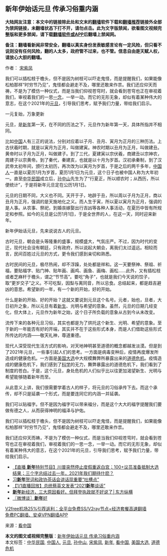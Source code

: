  <h2>新年伊始话元旦 传承习俗重内涵</h2> <p class="notice"><b>大陆网友注意：本文中的链接除此处和文末的<a href="https://github.com/bannedbook/fanqiang" >翻墙</a>软件下载和<a href="https://github.com/killgcd/justmysocks/blob/master/README.md">翻墙推荐</a>链接外全部为禁网链接，未翻墙状态下打不开，请勿点击。此为文字版禁闻，欲看图文视频完整版和更多禁闻，请下载<a href="https://github.com/bannedbook/fanqiang">翻墙软件或APP</a>后翻墙上禁闻网。</p><p>备注：翻墙看新闻非常安全，翻墙以真实身份发表敏感言论有一定风险，但只看不说则没有任何风险，翻的人太多，政府管不过来，也不管。信息自由是天赋人权，请放心大胆的翻墙。</b></p>  <div class="entry"> <p>作者： <a href="https://www.bannedbook.org/bnews/tag/%e5%ae%8b%e7%b4%ab%e5%87%a4/" class="st_tag internal_tag" rel="tag" title="标签 宋紫凤 下的日志">宋紫凤</a></p> <p id="summary">我们可以插松枝于檐头，但不是因为树枝可以吓走鬼怪，而是提醒我们，如果能像松柏那样“时穷节乃见”，鬼怪都会避走不及，哪里还敢来作祟。我们还应仰天而祷，不是为了模仿一种仪式，而是当我们仰视苍穹时，就会看到苍穹也正在审视着我们，审视着我们的一思<span class='wp_keywordlink'><a href="https://www.bannedbook.org/forum2/topic13.html" title="小冊子：一念決定未來（更新版）" target="_blank">一念</a></span>，一举一动。而它的无形无象，却似有着某种伟大的意志，在这个2021年的<a href="https://www.bannedbook.org/bnews/tag/%e5%85%83%e6%97%a6/" class="st_tag internal_tag" rel="tag" title="标签 元旦 下的日志">元旦</a>，引导我们思考，赋予我们力量，带给我们启示。</p> <p id="conimg">一元复始，万象更新</p> <p>元旦，是<a href="https://www.bannedbook.org/bnews/tag/%E6%96%B0%E5%B9%B4/" class="st_tag internal_tag" rel="tag" title="标签 新年 下的日志">新年</a>第一天，在不同的历法之下，元旦作为新年第一天，具体所指并不相同。</p>  <p>比如<span class='wp_keywordlink_affiliate'><a href="https://www.bannedbook.org/" title="中国" target="_blank">中国</a></span>人有三正的说法，分别对应着以子月、丑月、寅月为正月的三种历法。上古伏羲时期，就是以寅月为正月，叫做建寅。神农时期以丑月为正月，叫做建丑。黄帝时以子月为正月，叫做建子。到了三代，夏建寅以宗伏羲，商建丑以宗神农，周建子以宗黄帝。到了秦代，秦建亥，也就是以十月为岁首。汉初承秦制，到了汉武帝太初年间，颁行太初历，再次改为以寅月为岁首，于是之后的两千多年，<a href="https://www.bannedbook.org/bnews/tag/%e4%b8%ad%e5%9b%bd%e4%ba%ba/" class="st_tag internal_tag" rel="tag" title="标签 中国人 下的日志">中国人</a>一直是以夏历1月为岁首，夏历1月1日为元旦，这个日子也被中国人称为大年初一。直至<a href="https://www.bannedbook.org/bnews/tag/%e4%b8%ad%e5%8d%8e%e6%b0%91%e5%9b%bd/" class="st_tag internal_tag" rel="tag" title="标签 中华民国 下的日志">中华民国</a>成立后，<a href="https://www.bannedbook.org/bnews/tag/%e5%ad%99%e4%b8%ad%e5%b1%b1/" class="st_tag internal_tag" rel="tag" title="标签 孙中山 下的日志">孙中山</a>先生为了“行夏正，所以顺农时；从西历，所以便统计”，于是将新年元旦定在公历1月1日。</p> <p>元旦的日期不同，大义也不同。天开于子，地辟于丑，所以周以子月为正月，商以丑月为正月，强调的是天施地化之义。而人生于寅，所以夏以寅月为正月，强调的是人事。从农事、祭祀，到婚丧嫁娶出行吉凶等各种人事活动，在夏历中皆有所规定和参照。如今的元旦是公历1月1日，于是全世界的人，在这一天，同时迎来新年。</p> <p>新年伊始话元旦，先来说说古人的元旦。</p> <p>古时元旦，朝会是头等隆重的盛事，规模盛大，气氛庄严。不过，因为时代的变迁，现代社会没有朝廷，只有政府，所以说起大朝会，离我们太过遥远。相较而言，民间百姓过元旦的方式，更令我们感到亲切和熟悉。</p>  <p>古时民间的元旦，极尽热闹，却不浮躁，处处都是祥和。这一天要祭神、祭祖、祈福，要贴福字、贴门神、贴年画、画鸡、画鱼、画梅、画松……此外，又有插松枝或者芝麻杆于檐头，谓之“节节高”。要吃“角子”，也就是我们今天说的饺子，取“更岁交子”之义。不可吃梨，因梨与离同音，所以忌食。总结起来，都是趋吉避凶的意思。希望新的一年，有一个新的开始，好的开始。</p> <p>什么是新的开始、好的开始？这就又要说到元旦这个名号。元者，始也，旦者，大日初升之象，所以元旦有着<span class='wp_keywordlink'><a href="https://www.bannedbook.org/forum2/topic1642.html" title="正见网《新生》" target="_blank">新生</a></span>、光明与希望的意象。虽然，元旦的日期几经变化，但大体上，元旦作为新年之始，这个日子所负载的意象从古到今从未改变。</p> <p>流传下来的各种元旦习俗，其实也都是为了烘托这个新生、光明、希望的意象。至于新的一年能否有好的开端，其实并不在于这些形式本身，而是人们借助这些形式所传达的内涵——敬天礼神，尊道重德。</p> <p>现代人深受现代生活方式的影响，对天地神明甚至道德的概念都越发淡漠。但是到了2021年元旦，一些事引起人们的思考。一方面是病毒变种后，疫情再度爆发所造成的健康危机。一方面是<a href="https://www.bannedbook.org/bnews/tag/%e7%be%8e%e5%9b%bd%e5%a4%a7%e9%80%89/" class="st_tag internal_tag" rel="tag" title="标签 美国大选 下的日志">美国大选</a>中大规模舞弊所暴露出来的<a href="https://www.bannedbook.org/bnews/tag/%E9%81%93%E5%BE%B7%E5%8D%B1%E6%9C%BA/" class="st_tag internal_tag" rel="tag" title="标签 道德危机 下的日志">道德危机</a>。疫情造成的健康危机下，我们感到了<span class='wp_keywordlink'><a href="https://www.bannedbook.org/forum11/topic309.html" title="禁片：“科学”的棍子" target="_blank">科学</a></span>的无力，舞弊暴露出的道德危机下，我们看到了制度的苍白。于是，这个元旦，身处危机的人们似乎比以往更加渴望新生、光明与希望能够随着新年而至。</p>  <p>从此意义上讲，我们很需要学着古人的样子，将元旦的习俗承传下去。而这个承传，却不只是延袭一个形式，而是要连同它的内涵一并延袭。</p> <p>我们可以贴福字。但不是因为福字可以带来福分，而是这个大大的福字提醒我们要做有德之人，从而获得神明的福泽与护佑。</p> <p>我们可以插松枝于檐头，但不是因为树枝可以吓走鬼怪，而是提醒我们，如果能像松柏那样“时穷节乃见”，鬼怪都会避走不及，哪里还敢来作祟。</p> <p>我们还应仰天而祷，不是为了模仿一种仪式，而是当我们仰视苍穹时，就会看到苍穹也正在审视着我们，审视着我们的一思一念，一举一动。而它的无形无象，却似有着某种伟大的意志，在这个2021年的元旦，引导我们思考，赋予我们力量，带给我们启示。</p>  <ul class='op-related-articles' title='相关阅读'> <li><a href='https://www.bannedbook.org/bnews/bannedvideo/20210101/1458929.html' target='_blank'>【直播 <b>新年</b>特别节目】川普突然停止度假重返白宫；100+议员准备抵制大选结果；三个字总结过去一年，2021年我们期待什麽？</a></li> <li><a href='https://www.bannedbook.org/bnews/comments/20210101/1458926.html' target='_blank'>习<b>新年</b>贺词和政协茶话会讲话现重要“吐槽点”</a></li> <li><a href='https://www.bannedbook.org/bnews/bannedvideo/20210101/1458911.html' target='_blank'>【1/1直播回放】总统蔡英文发表“2021<b>新年</b>谈话”</a></li> <li><a href='https://www.bannedbook.org/bnews/bannedvideo/20210101/1458910.html' target='_blank'><b>新年</b>新经济，三大原因看好。但拜登执政就不好说了│东方纵横</a></li> <li><a href='https://www.bannedbook.org/bnews/ssgc/20210101/1458887.html' target='_blank'>〖微博谈〗<b>新年</b>好</a></li> </ul> <p class="texttj"> <a href="https://github.com/bannedbook/fanqiang/wiki/V2ray%E6%9C%BA%E5%9C%BA" target="_blank">V2free机场25%引荐返利：全平台免费SS/V2ray节点+经济套餐高速翻墙</a><br/> <a href="https://github.com/bannedbook/fanqiang/wiki/%E7%A6%81%E9%97%BB%E7%BD%91%E5%AE%89%E5%8D%93%E7%BF%BB%E5%A2%99%E6%96%B0%E9%97%BBAPP" target="_blank">免费PC翻墙、安卓VPN翻墙APP</a></p><p> 来源：<span class='wp_keywordlink_affiliate'><a href="https://www.secretchina.com/" title="看中国" target="_blank">看中国</a></span> </p><a name='sharetosocial'></a>       <div><b>本文的图文或视频完整版</b>：<a href='https://www.bannedbook.org/bnews/comments/20210101/1458939.html'>新年伊始话元旦 传承习俗重内涵</a></div>  </div><!--END ENTRY--> <div class="postfooter"> <div>本文标签：<a href="https://www.bannedbook.org/bnews/tag/%e4%b8%ad%e5%8d%8e%e6%b0%91%e5%9b%bd/" rel="tag">中华民国</a>, <a href="https://www.bannedbook.org/bnews/tag/%e4%b8%ad%e5%9b%bd%e4%ba%ba/" rel="tag">中国人</a>, <a href="https://www.bannedbook.org/bnews/tag/%e5%85%83%e6%97%a6/" rel="tag">元旦</a>, <a href="https://www.bannedbook.org/bnews/tag/%e5%ad%99%e4%b8%ad%e5%b1%b1/" rel="tag">孙中山</a>, <a href="https://www.bannedbook.org/bnews/tag/%e5%ae%8b%e7%b4%ab%e5%87%a4/" rel="tag">宋紫凤</a>, <a href="https://www.bannedbook.org/bnews/tag/%E6%96%B0%E5%B9%B4/" rel="tag">新年</a>, <a href="https://www.bannedbook.org/bnews/tag/%e7%9c%8b%e4%b8%ad%e5%9b%bd/" rel="tag">看中国</a>, <a href="https://www.bannedbook.org/bnews/tag/%e7%be%8e%e5%9b%bd%e5%a4%a7%e9%80%89/" rel="tag">美国大选</a>, <a href="https://www.bannedbook.org/bnews/tag/%E9%81%93%E5%BE%B7%E5%8D%B1%E6%9C%BA/" rel="tag">道德危机</a></div>  </div><!--END POSTFOOTER--> 